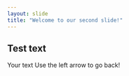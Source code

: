 ```yaml
---
layout: slide
title: "Welcome to our second slide!"
---
```

Test text
---
Your text
Use the left arrow to go back!
